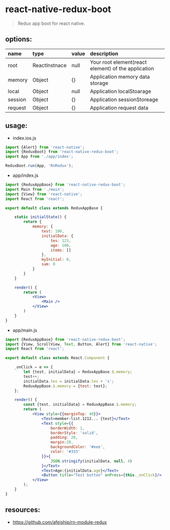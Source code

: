 # react-native-redux-boot
> Redux app boot for react native.


## options:
| name | type | value | description |
| :----| :----| :----| :----|
| root  | ReactInstnace | null | Your root element(react element) of the application |
| memory  | Object | {} | Application memory data storage |
| local  | Object | null | Application localStoarage |
| session  | Object | {} | Application sessionStoreage |
| request  | Object | {} | Application request data |

## usage:
+ index.ios.js
```jsx harmony
import {Alert} from 'react-native';
import {ReduxBoot} from 'react-native-redux-boot';
import App from './app/index';

ReduxBoot.run(App, 'RnRedux');
```

+ app/index.js
```jsx harmony
import {ReduxAppBase} from 'react-native-redux-boot';
import Main from './main';
import {View} from 'react-native';
import React from 'react';

export default class extends ReduxAppBase {

    static initialState() {
        return {
            memory: {
                test: 100,
                initialData: {
                    tes: 123,
                    age: 100,
                    items: []
                },
                myInitial: 0,
                sum: 0
            }
        }
    }

    render() {
        return (
            <View>
                <Main />
            </View>
        )
    }
}
```
+ app/main.js
```jsx harmony
import {ReduxAppBase} from 'react-native-redux-boot';
import {View, ScrollView, Text, Button, Alert} from 'react-native';
import React from 'react';

export default class extends React.Component {

    _onClick = e => {
        let {test, initialData} = ReduxAppBase.$.memory;
        test++;
        initialData.tes = initialData.tes + 's';
        ReduxAppBase.$.memory = {test: test};
    };

    render() {
        const {test, initialData} = ReduxAppBase.$.memory;
        return (
            <View style={{marginTop: 40}}>
                <Text>member-list.1212... {test}</Text>
                <Text style={{
                    borderWidth: 1,
                    borderStyle: 'solid',
                    padding: 20,
                    margin:20,
                    backgroundColor: '#eee',
                    color: '#333'
                }}>{
                    JSON.stringify(initialData, null, 4)
                }</Text>
                <Text>Age:{initialData.age}</Text>
                <Button title="Test button" onPress={this._onClick}/>
            </View>
        );
    }
}
```

## resources:
+ https://github.com/afeiship/rn-module-redux
